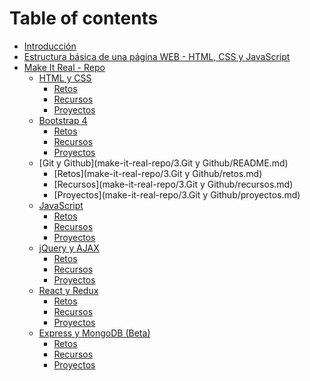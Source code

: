 # Table of contents

* [Introducción](README.md)
* [Estructura básica de una página WEB - HTML, CSS y JavaScript](estructura-pagina-web.md)
* [Make It Real - Repo](make-it-real-repo/README.md)
  * [HTML y CSS](make-it-real-repo/1.html-y-css/README.md)
    * [Retos](make-it-real-repo/1.html-y-css/retos.md)
    * [Recursos](make-it-real-repo/1.html-y-css/recursos.md)
    * [Proyectos](make-it-real-repo/1.html-y-css/proyectos.md)
  * [Bootstrap 4](make-it-real-repo/2.Bootstrap-4/README.md)
    * [Retos](make-it-real-repo/2.Bootstrap-4/retos.md)
    * [Recursos](make-it-real-repo/2.Bootstrap-4/recursos.md)
    * [Proyectos](make-it-real-repo/2.Bootstrap-4/proyectos.md)
  * [Git y Github](make-it-real-repo/3.Git y Github/README.md)
    * [Retos](make-it-real-repo/3.Git y Github/retos.md)
    * [Recursos](make-it-real-repo/3.Git y Github/recursos.md)
    * [Proyectos](make-it-real-repo/3.Git y Github/proyectos.md)
  * [JavaScript](make-it-real-repo/4.JavaScript/README.md)
    * [Retos](make-it-real-repo/4.JavaScript/retos.md)
    * [Recursos](make-it-real-repo/4.JavaScript/recursos.md)
    * [Proyectos](make-it-real-repo/4.JavaScript/proyectos.md)
  * [jQuery y AJAX](make-it-real-repo/5.jQuery-y-AJAX/README.md)
    * [Retos](make-it-real-repo/5.jQuery-y-AJAX/retos.md)
    * [Recursos](make-it-real-repo/5.jQuery-y-AJAX/recursos.md)
    * [Proyectos](make-it-real-repo/5.jQuery-y-AJAX/proyectos.md)
  * [React y Redux](make-it-real-repo/6.React-y-Redux/README.md)
    * [Retos](make-it-real-repo/6.React-y-Redux/retos.md)
    * [Recursos](make-it-real-repo/6.React-y-Redux/recursos.md)
    * [Proyectos](make-it-real-repo/6.React-y-Redux/proyectos.md)
  * [Express y MongoDB (Beta)](make-it-real-repo/7.Express-y-MongoDB(Beta)/README.md)
    * [Retos](make-it-real-repo/7.Express-y-MongoDB(Beta)/retos.md)
    * [Recursos](make-it-real-repo/7.Express-y-MongoDB(Beta)/recursos.md)
    * [Proyectos](make-it-real-repo/7.Express-y-MongoDB(Beta)/proyectos.md)

